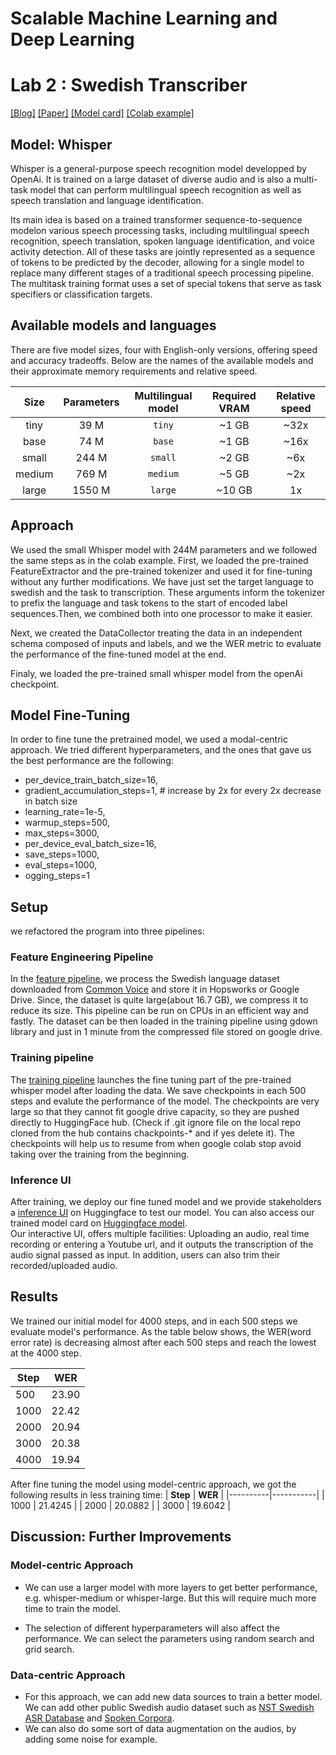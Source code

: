 # Scalable Machine Learning and Deep Learning
# Lab 2 : Swedish Transcriber
[[Blog]](https://openai.com/blog/whisper)
[[Paper]](https://cdn.openai.com/papers/whisper.pdf)
[[Model card]](model-card.md)
[[Colab example]](https://colab.research.google.com/github/openai/whisper/blob/master/notebooks/LibriSpeech.ipynb)

## Model: Whisper

Whisper is a general-purpose speech recognition model developped by OpenAi. It is trained on a large dataset of diverse audio and is also a multi-task model that can perform multilingual speech recognition as well as speech translation and language identification.

Its main idea is based on a trained transformer sequence-to-sequence modelon various speech processing tasks, including multilingual speech recognition, speech translation, spoken language identification, and voice activity detection. All of these tasks are jointly represented as a sequence of tokens to be predicted by the decoder, allowing for a single model to replace many different stages of a traditional speech processing pipeline. The multitask training format uses a set of special tokens that serve as task specifiers or classification targets.

## Available models and languages

There are five model sizes, four with English-only versions, offering speed and accuracy tradeoffs. Below are the names of the available models and their approximate memory requirements and relative speed. 


|  Size  | Parameters | Multilingual model | Required VRAM | Relative speed |
|:------:|:----------:|:------------------:|:-------------:|:--------------:|
|  tiny  |    39 M    |       `tiny`       |     ~1 GB     |      ~32x      |
|  base  |    74 M    |       `base`       |     ~1 GB     |      ~16x      |
| small  |   244 M    |      `small`       |     ~2 GB     |      ~6x       |
| medium |   769 M    |      `medium`      |     ~5 GB     |      ~2x       |
| large  |   1550 M   |      `large`       |    ~10 GB     |       1x       |

## Approach


We used the small Whisper model with 244M parameters and we followed the same steps as in the colab example.
First, we loaded the pre-trained FeatureExtractor and the pre-trained tokenizer and used it for fine-tuning without any further modifications. We have just set the target language to swedish and the task to transcription. These arguments inform the tokenizer to prefix the language and task tokens to the start of encoded label sequences.Then, we combined both into one processor to make it easier. 

Next, we created the DataCollector treating the data in an independent schema composed of inputs and labels, and we the WER metric to evaluate the performance of the fine-tuned model at the end.

Finaly, we loaded the pre-trained small whisper model from the openAi checkpoint.


## Model Fine-Tuning
In order to fine tune the pretrained model, we used a modal-centric approach. We tried different hyperparameters, and the ones that gave us the best performance are the following:

* per_device_train_batch_size=16,
* gradient_accumulation_steps=1,  # increase by 2x for every 2x decrease in batch size
* learning_rate=1e-5,
* warmup_steps=500,
* max_steps=3000,
* per_device_eval_batch_size=16,
* save_steps=1000,
* eval_steps=1000,
* ogging_steps=1
    


## Setup
we refactored the program into three pipelines:

### Feature Engineering Pipeline 
In the [feature pipeline](https://github.com/avatar46/ID2223_lab2/blob/main/Features_Engineering.ipynb), we process the Swedish language dataset downloaded from [Common Voice](https://huggingface.co/datasets/mozilla-foundation/common_voice_11_0) and store it in Hopsworks or Google Drive. Since, the dataset is quite large(about 16.7 GB), we compress it to reduce its size. This pipeline can be run on CPUs in an efficient way and fastly. The dataset can be then loaded in the training pipeline using gdown library and just in 1 minute from the compressed file stored on google drive.  

### Training pipeline 
The [training pipeline](https://github.com/avatar46/ID2223_lab2/blob/main/Swedish_fine_tune_whisper_Transcriber.ipynb) launches the fine tuning part of the pre-trained whisper model after loading the data. We save checkpoints in each 500 steps and evalute the performance of the model. The checkpoints are very large so that they cannot fit google drive capacity, so they are pushed directly to HuggingFace hub. (Check if .git ignore file on the local repo cloned from the hub contains chackpoints-* and if yes delete it). The checkpoints will help us to resume from when google colab stop avoid taking over the training from the beginning. 

### Inference UI 
After training, we deploy our fine tuned model and we provide stakeholders a [inference UI](https://huggingface.co/spaces/ZinebSN/Transcriber) on Huggingface to test our model. You can also access our trained model card on [Huggingface model](https://huggingface.co/ZinebSN/whisper-small-swedish-Test-3000).  
Our interactive UI, offers multiple facilities: Uploading an audio, real time recording or entering a Youtube url, and it outputs the transcription of the audio signal passed as input. In addition, users can also trim their recorded/uploaded audio.

## Results
We trained our initial model for 4000 steps, and in each 500 steps we evaluate model's performance. As the table below shows, the WER(word error rate) is decreasing almost after each 500 steps and reach the lowest at the 4000 step.

| **Step** | **WER** |
|----------|---------|
| 500      | 23.90   |
| 1000     | 22.42   |
| 2000     | 20.94   |
| 3000     | 20.38   |
| 4000     | 19.94   |

After fine tuning the model using model-centric approach, we got the following results in less training time:
| **Step** |  **WER**  |
|----------|-----------|
| 1000     | 21.4245   |
| 2000     | 20.0882   |
| 3000     | 19.6042   |

## Discussion: Further Improvements

### Model-centric Approach
* We can use a larger model with more layers to get better performance, e.g. whisper-medium or whisper-large. But this will require much more time to train the model.

* The selection of different hyperparameters will also affect the performance. We can select the parameters using random search and grid search.

### Data-centric Approach
* For this approach, we can add new data sources to train a better model. We can add other public Swedish audio dataset such as [NST Swedish ASR Database](https://www.nb.no/sprakbanken/en/resource-catalogue/oai-nb-no-sbr-56/) and [Spoken Corpora](https://www.clarin.eu/resource-families/spoken-corpora).
* We can also do some sort of data augmentation on the audios, by adding some noise for example.
